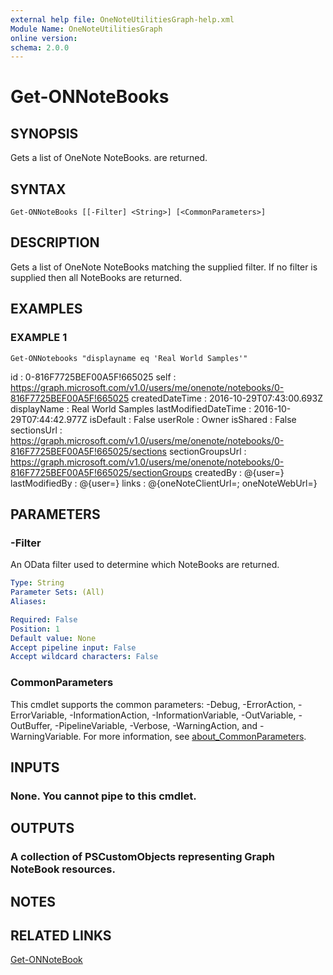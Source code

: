 ```yaml
---
external help file: OneNoteUtilitiesGraph-help.xml
Module Name: OneNoteUtilitiesGraph
online version:
schema: 2.0.0
---
```


# Get-ONNoteBooks

## SYNOPSIS
Gets a list of OneNote NoteBooks.
are returned.

## SYNTAX

```
Get-ONNoteBooks [[-Filter] <String>] [<CommonParameters>]
```

## DESCRIPTION
Gets a list of OneNote NoteBooks matching the supplied filter.
If no filter is supplied then all NoteBooks are returned.

## EXAMPLES

### EXAMPLE 1
```
Get-ONNotebooks "displayname eq 'Real World Samples'"
```

id                   : 0-816F7725BEF00A5F!665025 self                 : https://graph.microsoft.com/v1.0/users/me/onenote/notebooks/0-816F7725BEF00A5F!665025 createdDateTime      : 2016-10-29T07:43:00.693Z displayName          : Real World Samples lastModifiedDateTime : 2016-10-29T07:44:42.977Z isDefault            : False userRole             : Owner isShared             : False sectionsUrl          : https://graph.microsoft.com/v1.0/users/me/onenote/notebooks/0-816F7725BEF00A5F!665025/sections sectionGroupsUrl     : https://graph.microsoft.com/v1.0/users/me/onenote/notebooks/0-816F7725BEF00A5F!665025/sectionGroups createdBy            : @{user=} lastModifiedBy       : @{user=} links                : @{oneNoteClientUrl=; oneNoteWebUrl=}

## PARAMETERS

### -Filter
An OData filter used to determine which NoteBooks are returned.

```yaml
Type: String
Parameter Sets: (All)
Aliases:

Required: False
Position: 1
Default value: None
Accept pipeline input: False
Accept wildcard characters: False
```

### CommonParameters
This cmdlet supports the common parameters: -Debug, -ErrorAction, -ErrorVariable, -InformationAction, -InformationVariable, -OutVariable, -OutBuffer, -PipelineVariable, -Verbose, -WarningAction, and -WarningVariable. For more information, see [about_CommonParameters](http://go.microsoft.com/fwlink/?LinkID=113216).

## INPUTS

### None. You cannot pipe to this cmdlet.
## OUTPUTS

### A collection of PSCustomObjects representing Graph NoteBook resources.
## NOTES

## RELATED LINKS

[Get-ONNoteBook]()

